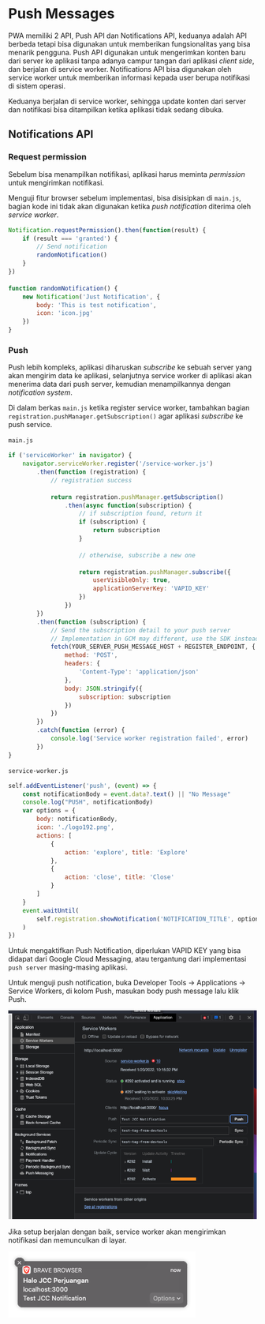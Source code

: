 # Push Messages

PWA memiliki 2 API, Push API dan Notifications API, keduanya adalah API berbeda tetapi bisa digunakan untuk memberikan fungsionalitas yang bisa menarik pengguna. Push API digunakan untuk mengerimkan konten baru dari server ke aplikasi tanpa adanya campur tangan dari aplikasi _client side_, dan berjalan di service worker. Notifications API bisa digunakan oleh service worker untuk memberikan informasi kepada user berupa notifikasi di sistem operasi.

Keduanya berjalan di service worker, sehingga update konten dari server dan notifikasi bisa ditampilkan ketika aplikasi tidak sedang dibuka.

## Notifications API

### Request permission

Sebelum bisa menampilkan notifikasi, aplikasi harus meminta _permission_ untuk mengirimkan notifikasi.

Menguji fitur browser sebelum implementasi, bisa disisipkan di `main.js`, bagian kode ini tidak akan digunakan ketika _push notification_ diterima oleh _service worker_.

```js
Notification.requestPermission().then(function(result) {
    if (result === 'granted') {
        // Send notification
        randomNotification()
    }
})

function randomNotification() {
    new Notification('Just Notification', {
        body: 'This is test notification',
        icon: 'icon.jpg'
    })
}

```

### Push

Push lebih kompleks, aplikasi diharuskan _subscribe_ ke sebuah server yang akan mengirim data ke aplikasi, selanjutnya service worker di aplikasi akan menerima data dari push server, kemudian menampilkannya dengan _notification system_.

Di dalam berkas `main.js` ketika register service worker, tambahkan bagian `registration.pushManager.getSubscription()` agar aplikasi _subscribe_ ke push service.

`main.js`

```js
if ('serviceWorker' in navigator) {
    navigator.serviceWorker.register('/service-worker.js')
        .then(function (registration) {
            // registration success

            return registration.pushManager.getSubscription()
                .then(async function(subscription) {
                    // if subscription found, return it
                    if (subscription) {
                        return subscription
                    }

                    // otherwise, subscribe a new one

                    return registration.pushManager.subscribe({
                        userVisibleOnly: true,
                        applicationServerKey: 'VAPID_KEY'
                    })
                })
        })
        .then(function (subscription) {
            // Send the subscription detail to your push server
            // Implementation in GCM may different, use the SDK instead
            fetch(YOUR_SERVER_PUSH_MESSAGE_HOST + REGISTER_ENDPOINT, {
                method: 'POST',
                headers: {
                    'Content-Type': 'application/json'
                },
                body: JSON.stringify({
                    subscription: subscription
                })
            })
        })
        .catch(function (error) {
            console.log('Service worker registration failed', error)
        })
}
```

`service-worker.js`

```js
self.addEventListener('push', (event) => {
    const notificationBody = event.data?.text() || "No Message"
    console.log("PUSH", notificationBody)
    var options = {
        body: notificationBody,
        icon: './logo192.png',
        actions: [
            {
                action: 'explore', title: 'Explore'
            },
            {
                action: 'close', title: 'Close'
            }
        ]
    }
    event.waitUntil(
        self.registration.showNotification('NOTIFICATION_TITLE', options)
    )
})

```

Untuk mengaktifkan Push Notification, diperlukan VAPID KEY yang bisa didapat dari Google Cloud Messaging, atau tergantung dari implementasi `push server` masing-masing aplikasi.

Untuk menguji push notification, buka Developer Tools -> Applications -> Service Workers, di kolom Push, masukan body push message lalu klik Push.

![Push Test](assets/push-test.png)

Jika setup berjalan dengan baik, service worker akan mengirimkan notifikasi dan memunculkan di layar.

![Push Received](assets/push-received.png)
